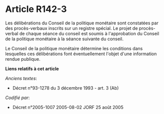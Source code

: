 # Article R142-3

Les délibérations du Conseil de la politique monétaire sont constatées par des procès-verbaux inscrits sur un registre
spécial. Le projet de procès-verbal de chaque séance du conseil est soumis à l'approbation du Conseil de la politique
monétaire à la séance suivante du conseil.

Le Conseil de la politique monétaire détermine les conditions dans lesquelles ces délibérations font éventuellement l'objet
d'une information rendue publique.

**Liens relatifs à cet article**

_Anciens textes_:

  - Décret n°93-1278 du 3 décembre 1993 - art. 3 (Ab)

_Codifié par_:

  - Décret n°2005-1007 2005-08-02 JORF 25 août 2005
